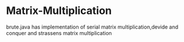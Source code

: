 # Matrix-Multiplication
brute.java has implementation of serial matrix multiplication,devide and conquer and strassens matrix multiplication
